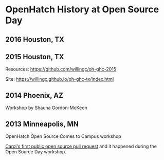 # OpenHatch History at Open Source Day

## 2016 Houston, TX

## 2015 Houston, TX

Resources: https://github.com/willingc/oh-ghc-2015

Site: https://willingc.github.io/oh-ghc-tx/index.html

## 2014 Phoenix, AZ

Workshop by Shauna Gordon-McKeon

## 2013 Minneapolis, MN

OpenHatch Open Source Comes to Campus workshop

[Carol's first public open source pull request](https://github.com/ghc-1/ghc-1.github.io/pull/10) and it happened during
the Open Source Day workshop.
